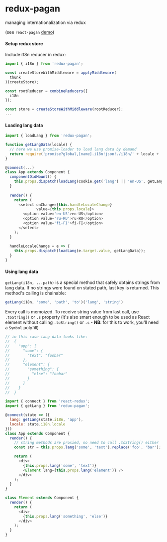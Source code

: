 # redux-pagan
managing internationalization via redux

(see `react-pagan` [demo](http://alexkuz.github.io/react-pagan/))

#### Setup redux store

Include i18n reducer in redux:

```js
import { i18n } from 'redux-pagan';

const createStoreWithMiddleware = applyMiddleware(
  thunk
)(createStore);

const rootReducer = combineReducers({
  i18n
});

const store = createStoreWithMiddleware(rootReducer);
...
```

#### Loading lang data

```js
import { loadLang } from 'redux-pagan';

function getLangData(locale) {
  // here we use promise-loader to load lang data by demand
  return require('promise?global,[name].i18n!json!./i18n/' + locale + '.i18n.json');
}

@connect(...)
class App extends Component {
  componentDidMount() {
    this.props.dispatch(loadLang(cookie.get('lang') || 'en-US', getLangData));
  }
  
  render() {
    return (
      <select onChange={this.handleLocaleChange}
              value={this.props.locale}>
        <option value='en-US'>en-US</option>
        <option value='ru-RU'>ru-RU</option>
        <option value='fi-FI'>fi-FI</option>
      </select>
    );
  }
  
  handleLocaleChange = e => {
    this.props.dispatch(loadLang(e.target.value, getLangData));
  }
}
```

#### Using lang data

`getLang(i18n, ...path)` is a special method that safely obtains strings from lang data. If no strings were found on stated path, last key is returned. This method's calling is chainable:
```js
getLang(i18n, 'some', 'path', 'to')('lang', 'string')
```
Every call is memoized. To receive string value from last call, use `.toString()` or `.s` property (it's also smart enough to be used as React element without calling `.toString()` or `.s` - **NB**: for this to work, you'll need a `Symbol` polyfill)

```js
// in this case lang data looks like:
//  {
//    "app": {
//      "some": {
//        "text": "foobar"
//      },
//      "element": {
//        "something": {
//          "else": "foobar"
//        }
//      }
//    }
//  }

import { connect } from 'react-redux';
import { getLang } from 'redux-pagan';

@connect(state => ({
  lang: getLang(state.i18n, 'app'),
  locale: state.i18n.locale
}))
class App extends Component {
  render() {
    // string methods are proxied, no need to call .toString() either
    const str = this.props.lang('some', 'text').replace('foo', 'bar');

    return (
      <div>
        {this.props.lang('some', 'text')}
        <Element lang={this.props.lang('element')} />
      </div>
    );
  }
}

class Element extends Component {
  render() {
    return (
      <div>
        {this.props.lang('something', 'else')}
      </div>
    );
  }
}
```

